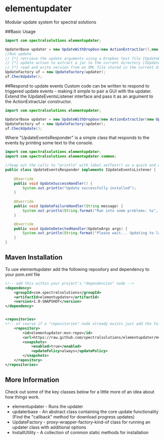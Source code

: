 # elementupdater
Modular update system for spectral solutions

##Basic Usage

```java
import com.spectralsolutions.elementupdater;

UpdaterBase updater = new UpdateWithDropbox(new ActionExtractJar(),new LocalStorageXML());
//Run update
// [*] retrieve the update arguments using a Dropbox text file [UpdateBase]
// [*] update action to extract a jar to the current directory [IUpdateAction]
// [*] read and write version from an XML file stored in the current directory [ILocalStorage]
UpdateFactory uf = new UpdateFactory(updater);
uf.CheckUpdate();
```

##Respond to update events
Custom code can be written to respond to triggered update events - making it simple to pair a GUI with the updater. Extend the IUpdateEventsListener interface and pass it as an argument to the ActionExtractJar constructor.

```java
import com.spectralsolutions.elementupdater;

UpdaterBase updater = new UpdateWithDropbox(new ActionExtractJar(new UpdateEventsResponder()),new LocalStorageXML());
UpdateFactory uf = new UpdateFactory(updater);
uf.CheckUpdate();
```

Where "UpdateEventsResponder" is a simple class that responds to the events by printing some text to the console. 
```java
import com.spectralsolutions.elementupdater;
import com.spectralsolutions.elementupdater.common;

//Swap out the calls to "println" with label.setText() as a quick and dirty GUI
public class UpdateEventsResponder implements IUpdateEventsListener {
    
    @Override
    public void UpdateSuccessHandler() {
        System.out.println("Update successfully installed");
    }
    
    @Override
    public void UpdateFailureHandler(String message) {
        System.out.println(String.format("Ran into some problems: %s", message));
    }

    @Override
    public void UpdateDetectedHandler(UpdateArgs args) {
        System.out.println(String.format("Please wait... Updating to latest version: v %s", args.LatestVersion));
    }
}
```

## Maven Installation
To use elementupdater add the following repository and dependency to your pom.xml file
```xml
<!-- add this within your project's "dependencies" node -->
<dependency>
    <groupId>com.spectralsolutions</groupId>
    <artifactId>elementupdater</artifactId>
    <version>1.0-SNAPSHOT</version>
</dependency>


<repositories>
<!-- of course if a "repositories" node already exists just add the following repository -->
    <repository>
        <id>elementupdater-mvn-repo</id>
        <url>https://raw.github.com/spectralsolutions/elementupdater/mvn-repo/</url>
        <snapshots>
            <enabled>true</enabled>
            <updatePolicy>always</updatePolicy>
        </snapshots>
    </repository>
</repositories>
```
## More Information
Check out some of the key classes below for a little more of an idea about how things work.
* elementupdater - Runs the updater
* updaterbase - An abstract class containing the core update functionality (Find the "callback" method for download progress updates) 
* UpdateFactory - proxy-wrapper-factory-kind-of class for running an updater class with additional options
* InstallUtility - A collection of common static methods for installation
